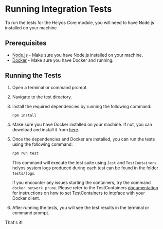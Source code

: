 # Running Integration Tests

To run the tests for the Helyos Core module, you will need to have Node.js installed on your machine.

## Prerequisites

- [Node.js](https://nodejs.org) - Make sure you have Node.js installed on your machine.
- [Docker](https://www.docker.com/get-started) - Make sure you have Docker and running.

## Running the Tests

1. Open a terminal or command prompt.

2. Navigate to the test directory.

3. Install the required dependencies by running the following command:

    ```bash
    npm install
    ```

4. Make sure you have Docker installed on your machine. If not, you can download and install it from [here](https://www.docker.com/get-started).

5. Once the dependencies and Docker are installed, you can run the tests using the following command:

    ```bash
    npm run test
    ```

    This command will execute the test suite using `Jest` and `TestContainers`. 
    helyos system logs produced during each test can be found in the folder `tests/logs`.


    If you encounter any issues starting the containers, try the command `docker network prune`. Please refer to the TestContainers [documentation](https://testcontainers.com/) for instructions on how to set
    TestContainers to inteface with your Docker client.

6. After running the tests, you will see the test results in the terminal or command prompt.

That's it! 